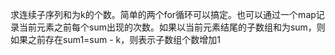 求连续子序列和为k的个数。简单的两个for循环可以搞定。也可以通过一个map记录当前元素之前每个sum出现的次数。如果以当前元素结尾的子数组和为sum，则如果之前存在sum1=sum - k，则表示子数组个数增加1